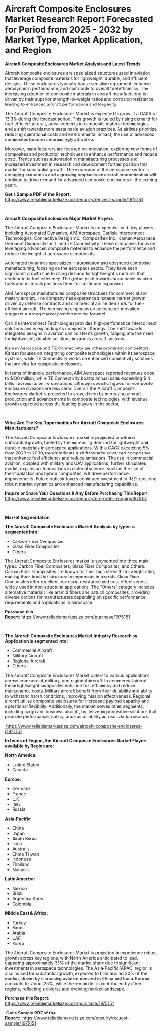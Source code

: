 <p><h1>Aircraft Composite Enclosures Market Research Report Forecasted for Period from 2025 -  2032 by Market Type, Market Application, and Region</h1></p><p><strong>Aircraft Composite Enclosures Market Analysis and Latest Trends</strong></p>
<p><p>Aircraft composite enclosures are specialized structures used in aviation that leverage composite materials for lightweight, durable, and efficient designs. These enclosures typically house sensitive equipment, enhance aerodynamic performance, and contribute to overall fuel efficiency. The increasing adoption of composite materials in aircraft manufacturing is driven by their superior strength-to-weight ratios and corrosion resistance, leading to enhanced aircraft performance and longevity.</p><p>The Aircraft Composite Enclosures Market is expected to grow at a CAGR of 13.3% during the forecast period. This growth is fueled by rising demand for fuel-efficient aircraft, advancements in composite material technologies, and a shift towards more sustainable aviation practices. As airlines prioritize reducing operational costs and environmental impact, the use of advanced composites becomes increasingly attractive. </p><p>Moreover, manufacturers are focused on innovation, exploring new forms of composites and production techniques to enhance performance and reduce costs. Trends such as automation in manufacturing processes and increased investment in research and development further position this market for substantial growth. The expansion of the aerospace sector in emerging economies and a growing emphasis on aircraft modernization will continue to drive demand for advanced composite enclosures in the coming years.</p></p>
<p><strong>Get a Sample PDF of the Report:&nbsp;</strong> <a href="https://www.reliablemarketsize.com/enquiry/request-sample/1975151?utm_campaign=2176&utm_medium=2&utm_source=Github&utm_content=ia&utm_term=12042025&utm_id=aircraft-composite-enclosures">https://www.reliablemarketsize.com/enquiry/request-sample/1975151</a></p>
<p>&nbsp;</p>
<p><strong>Aircraft Composite Enclosures Major Market Players</strong></p>
<p><p>The Aircraft Composite Enclosures Market is competitive, with key players including Automated Dynamics, AIM Aerospace, Carlisle Interconnect Technologies, Connective Design Inc., Composiflex Inc., Kaman Aerospace (Vermont Composite Inc.), and TE Connectivity. These companies focus on leveraging advanced composite materials to enhance the performance and reduce the weight of aerospace components.</p><p>Automated Dynamics specializes in automation and advanced composite manufacturing, focusing on the aerospace sector. They have seen significant growth due to rising demand for lightweight structures that contribute to fuel efficiency. The global push towards sustainable aviation fuels and materials positions them for continued expansion.</p><p>AIM Aerospace manufactures composite structures for commercial and military aircraft. The company has experienced notable market growth driven by defense contracts and commercial airline demands for fuel-efficient aircraft. The increasing emphasis on aerospace innovation suggests a strong market position moving forward.</p><p>Carlisle Interconnect Technologies provides high-performance interconnect solutions and is expanding its composite offerings. The shift towards integrated designs in aviation can bolster its growth, tapping into the need for lightweight, durable solutions in various aircraft systems.</p><p>Kaman Aerospace and TE Connectivity are other prominent competitors. Kaman focuses on integrating composite technologies within its aerospace systems, while TE Connectivity works on enhanced connectivity solutions that are vital for composite enclosures.</p><p>In terms of financial performance, AIM Aerospace reported revenues close to $100 million, while TE Connectivity boasts annual sales exceeding $14 billion across its entire operations, although specific figures for composite enclosure divisions are less clear. Overall, the Aircraft Composite Enclosures Market is projected to grow, driven by increasing aircraft production and advancements in composite technologies, with revenue growth expected across the leading players in the sector.</p></p>
<p>&nbsp;</p>
<p><strong>What Are The Key Opportunities For Aircraft Composite Enclosures Manufacturers?</strong></p>
<p><p>The Aircraft Composite Enclosures market is projected to witness substantial growth, fueled by the increasing demand for lightweight and durable materials in aerospace applications. With a CAGR exceeding 5% from 2023 to 2030, trends indicate a shift towards advanced composites that enhance fuel efficiency and reduce emissions. The rise in commercial aviation, coupled with military and UAV applications, further stimulates market expansion. Innovations in material science, such as the use of thermoplastics and hybrid composites, will drive performance improvements. Future outlook favors continued investment in R&D, ensuring robust market dynamics and enhanced manufacturing capabilities.</p></p>
<p><strong>Inquire or Share Your Questions If Any Before Purchasing This Report:</strong> <a href="https://www.reliablemarketsize.com/enquiry/pre-order-enquiry/1975151?utm_campaign=2176&utm_medium=2&utm_source=Github&utm_content=ia&utm_term=12042025&utm_id=aircraft-composite-enclosures">https://www.reliablemarketsize.com/enquiry/pre-order-enquiry/1975151</a></p>
<p>&nbsp;</p>
<p><strong>Market Segmentation</strong></p>
<p><strong>The Aircraft Composite Enclosures Market Analysis by types is segmented into:</strong></p>
<p><ul><li>Carbon Fiber Composites</li><li>Glass Fiber Composites</li><li>Others</li></ul></p>
<p><p>The Aircraft Composite Enclosures market is segmented into three main types: Carbon Fiber Composites, Glass Fiber Composites, and Others. Carbon Fiber Composites are known for their high strength-to-weight ratio, making them ideal for structural components in aircraft. Glass Fiber Composites offer excellent corrosion resistance and cost-effectiveness, widely used in non-structural applications. The "Others" category includes alternative materials like aramid fibers and natural composites, providing diverse options for manufacturers depending on specific performance requirements and applications in aerospace.</p></p>
<p><strong>Purchase this Report:&nbsp;</strong><a href="https://www.reliablemarketsize.com/purchase/1975151?utm_campaign=2176&utm_medium=2&utm_source=Github&utm_content=ia&utm_term=12042025&utm_id=aircraft-composite-enclosures">https://www.reliablemarketsize.com/purchase/1975151</a></p>
<p>&nbsp;</p>
<p><strong>The Aircraft Composite Enclosures Market Industry Research by Application is segmented into:</strong></p>
<p><ul><li>Commercial Aircraft</li><li>Military Aircraft</li><li>Regional Aircraft</li><li>Others</li></ul></p>
<p><p>The Aircraft Composite Enclosures Market caters to various applications across commercial, military, and regional aircraft. In commercial aircraft, these lightweight composites enhance fuel efficiency and reduce maintenance costs. Military aircraft benefit from their durability and ability to withstand harsh conditions, improving mission effectiveness. Regional aircraft utilize composite enclosures for increased payload capacity and operational flexibility. Additionally, the market serves other segments, including cargo and business aircraft, by delivering innovative solutions that promote performance, safety, and sustainability across aviation sectors.</p></p>
<p><a href="https://www.reliablemarketsize.com/aircraft-composite-enclosures-r1975151?utm_campaign=2176&utm_medium=2&utm_source=Github&utm_content=ia&utm_term=12042025&utm_id=aircraft-composite-enclosures">&nbsp;https://www.reliablemarketsize.com/aircraft-composite-enclosures-r1975151</a></p>
<p><strong>In terms of Region, the Aircraft Composite Enclosures Market Players available by Region are:</strong></p>
<p>
    <p> <strong> North America: </strong>
        <ul>
            <li>United States</li>
            <li>Canada</li>
        </ul>
        </p> 
    <p> <strong> Europe: </strong>
        <ul>
            <li>Germany</li>
            <li>France</li>
            <li>U.K.</li>
            <li>Italy</li>
            <li>Russia</li>
        </ul>
        </p> 
    <p> <strong> Asia-Pacific: </strong>
        <ul>
            <li>China</li>
            <li>Japan</li>
            <li>South Korea</li>
            <li>India</li>
            <li>Australia</li>
            <li>China Taiwan</li>
            <li>Indonesia</li>
            <li>Thailand</li>
            <li>Malaysia</li>
        </ul>
        </p> 
    <p> <strong> Latin America: </strong>
        <ul>
            <li>Mexico</li>
            <li>Brazil</li>
            <li>Argentina Korea</li>
            <li>Colombia</li>
        </ul>
        </p> 
    <p> <strong> Middle East & Africa: </strong>
        <ul>
            <li>Turkey</li>
            <li>Saudi</li>
            <li>Arabia</li>
            <li>UAE</li>
            <li>Korea</li>
        </ul>
    </p>
    </p>
<p><p>The Aircraft Composite Enclosures Market is projected to experience robust growth across key regions, with North America anticipated to lead, capturing approximately 35% of the market share due to significant investments in aerospace technologies. The Asia-Pacific (APAC) region is also poised for substantial growth, expected to hold around 30% of the market, driven by increasing aviation demand in China and India. Europe accounts for about 25%, while the remainder is contributed by other regions, reflecting a diverse and evolving market landscape.</p></p>
<p><strong>Purchase this Report: </strong><a href="https://www.reliablemarketsize.com/purchase/1975151?utm_campaign=2176&utm_medium=2&utm_source=Github&utm_content=ia&utm_term=12042025&utm_id=aircraft-composite-enclosures">https://www.reliablemarketsize.com/purchase/1975151</a></p>
<p>&nbsp;<strong>Get a Sample PDF of the Report:&nbsp;&nbsp;</strong><a href="https://www.reliablemarketsize.com/enquiry/request-sample/1975151?utm_campaign=2176&utm_medium=2&utm_source=Github&utm_content=ia&utm_term=12042025&utm_id=aircraft-composite-enclosures">https://www.reliablemarketsize.com/enquiry/request-sample/1975151</a></p>
<p><strong></strong></p>
<p><p></p><p></p><p></p></p>